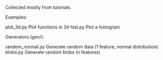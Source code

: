 Collected mostly from tutorials.

Examples:

plot_3d.py Plot functions in 3d
hist.py Plot a histogram

Generators (gen/):

random_normal.py Generate random data (1 feature, normal distribution)
blobs.py Generate random blobs (n features)
